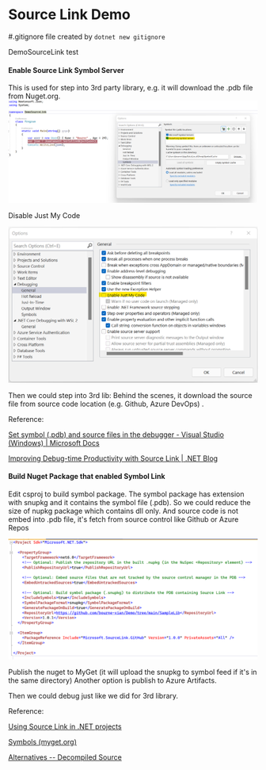 # Source Link Demo
#.gitignore file created by `dotnet new gitignore`

DemoSourceLink test

#### Enable Source Link Symbol Server
This is used for step into 3rd party library, e.g. it will download the .pdb file from Nuget.org.
![Enable Source Link symbol](https://github.com/bourne-xian/Demo/blob/main/Img/TurnOn%20SourceLink.png)

Disable Just My Code

![Disable Just My Code](https://github.com/bourne-xian/Demo/blob/main/Img/Disable%20Just%20My%20Code.png)

Then we could step into 3rd lib: Behind the scenes, it download the source file from source code location (e.g. Github, Azure DevOps) .



Reference:

[Set symbol (.pdb) and source files in the debugger - Visual Studio (Windows) | Microsoft Docs](https://docs.microsoft.com/en-us/visualstudio/debugger/specify-symbol-dot-pdb-and-source-files-in-the-visual-studio-debugger?view=vs-2019#configure-symbol-locations-and-loading-options)

[Improving Debug-time Productivity with Source Link | .NET Blog](https://devblogs.microsoft.com/dotnet/improving-debug-time-productivity-with-source-link/)





#### Build Nuget Package that enabled Symbol Link

Edit csproj to build symbol package. The symbol package has extension with snupkg and it contains the symbol file (.pdb). So we could reduce the size of nupkg package which contains dll only. And source code is not embed into .pdb file, it's fetch from source control like Github or Azure Repos

![csproj file](https://github.com/bourne-xian/Demo/blob/main/Img/Update%20csproj.png)

Publish the nuget to MyGet (it will upload the snupkg to symbol feed if it's in the same directory)  Another option is publish to Azure Artifacts.

Then we could debug just like we did for 3rd library.



Reference:

[Using Source Link in .NET projects](https://github.com/dotnet/sourcelink/blob/main/README.md#using-source-link-in-net-projects)

[Symbols (myget.org)](https://docs.myget.org/docs/reference/symbols)

[Alternatives -- Decompiled Source](https://devblogs.microsoft.com/visualstudio/decompilation-of-c-code-made-easy-with-visual-studio/)
